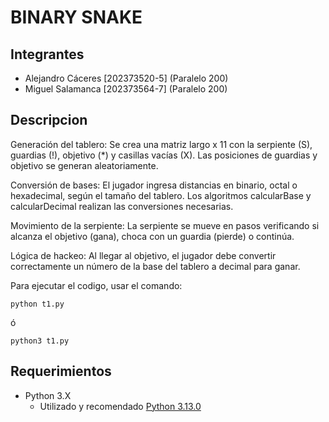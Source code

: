 # BINARY SNAKE

## Integrantes
* Alejandro Cáceres [202373520-5] (Paralelo 200)
* Miguel Salamanca [202373564-7] (Paralelo 200)

## Descripcion

Generación del tablero: Se crea una matriz largo x 11 con la serpiente (S), guardias (!), objetivo (*) y casillas vacías (X). Las posiciones de guardias y objetivo se generan aleatoriamente.

Conversión de bases: El jugador ingresa distancias en binario, octal o hexadecimal, según el tamaño del tablero. Los algoritmos calcularBase y calcularDecimal realizan las conversiones necesarias.

Movimiento de la serpiente: La serpiente se mueve en pasos verificando si alcanza el objetivo (gana), choca con un guardia (pierde) o continúa.

Lógica de hackeo: Al llegar al objetivo, el jugador debe convertir correctamente un número de la base del tablero a decimal para ganar.

Para ejecutar el codigo, usar el comando:
```
python t1.py
```

ó

```
python3 t1.py
```

## Requerimientos
* Python 3.X
    - Utilizado y recomendado [Python 3.13.0](https://www.python.org/downloads/release/python-3130/)
